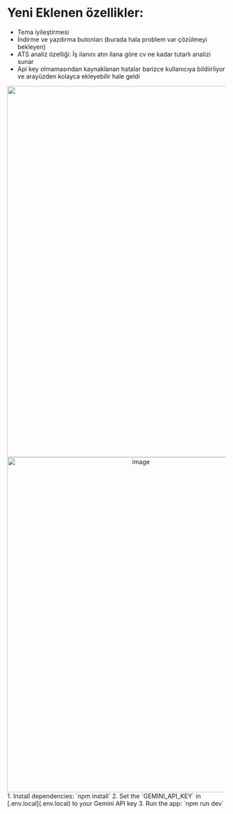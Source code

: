 

# Yeni Eklenen özellikler:
- Tema iyileştirmesi
- İndirme ve yazdırma butonları (burada hala problem var çözülmeyi bekleyen)
- ATS analiz özelliği: İş ilanını atın ilana göre cv ne kadar tutarlı analizi sunar
- Api key olmamasından kaynaklanan hatalar barizce kullanıcıya bildiirliyor ve arayüzden kolayca ekleyebilir hale geldi
<div align="center">
<img width="1368" height="855" alt="image" src="https://github.com/user-attachments/assets/267aca02-64ee-4230-9929-f22441ca1a06" />
<img width="601" height="772" alt="image" src="https://github.com/user-attachments/assets/1f0e3898-61ff-43fd-96f4-f5a74ebbdbc4" />
</div>
1. Install dependencies:
   `npm install`
2. Set the `GEMINI_API_KEY` in [.env.local](.env.local) to your Gemini API key
3. Run the app:
   `npm run dev`
